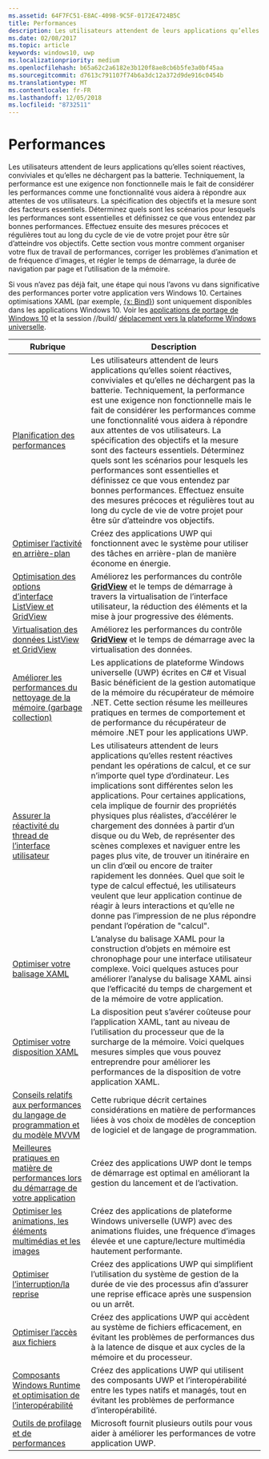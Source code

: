 ```yaml
---
ms.assetid: 64F7FC51-E8AC-4098-9C5F-0172E4724B5C
title: Performances
description: Les utilisateurs attendent de leurs applications qu’elles soient réactives, conviviales et qu’elles ne déchargent pas la batterie.
ms.date: 02/08/2017
ms.topic: article
keywords: windows10, uwp
ms.localizationpriority: medium
ms.openlocfilehash: b65a62c2a6182e3b120f8ae8cb6b5fe3a0bf45aa
ms.sourcegitcommit: d7613c791107f74b6a3dc12a372d9de916c0454b
ms.translationtype: MT
ms.contentlocale: fr-FR
ms.lasthandoff: 12/05/2018
ms.locfileid: "8732511"
---
```

# <a name="performance"></a>Performances


Les utilisateurs attendent de leurs applications qu’elles soient réactives, conviviales et qu’elles ne déchargent pas la batterie. Techniquement, la performance est une exigence non fonctionnelle mais le fait de considérer les performances comme une fonctionnalité vous aidera à répondre aux attentes de vos utilisateurs. La spécification des objectifs et la mesure sont des facteurs essentiels. Déterminez quels sont les scénarios pour lesquels les performances sont essentielles et définissez ce que vous entendez par bonnes performances. Effectuez ensuite des mesures précoces et régulières tout au long du cycle de vie de votre projet pour être sûr d’atteindre vos objectifs. Cette section vous montre comment organiser votre flux de travail de performances, corriger les problèmes d’animation et de fréquence d’images, et régler le temps de démarrage, la durée de navigation par page et l’utilisation de la mémoire.

Si vous n’avez pas déjà fait, une étape qui nous l’avons vu dans significative des performances porter votre application vers Windows 10. Certaines optimisations XAML (par exemple, [{x: Bind}](https://msdn.microsoft.com/library/windows/apps/Mt204783)) sont uniquement disponibles dans les applications Windows 10. Voir les [applications de portage de Windows 10](https://msdn.microsoft.com/library/windows/apps/Mt238321) et la session //build/ [déplacement vers la plateforme Windows universelle](http://channel9.msdn.com/Events/Build/2015/3-741).

| Rubrique | Description |
|-------|-------------|
| [Planification des performances](planning-and-measuring-performance.md) | Les utilisateurs attendent de leurs applications qu’elles soient réactives, conviviales et qu’elles ne déchargent pas la batterie. Techniquement, la performance est une exigence non fonctionnelle mais le fait de considérer les performances comme une fonctionnalité vous aidera à répondre aux attentes de vos utilisateurs. La spécification des objectifs et la mesure sont des facteurs essentiels. Déterminez quels sont les scénarios pour lesquels les performances sont essentielles et définissez ce que vous entendez par bonnes performances. Effectuez ensuite des mesures précoces et régulières tout au long du cycle de vie de votre projet pour être sûr d’atteindre vos objectifs. |
| [Optimiser l’activité en arrière-plan](optimize-background-activity.md) | Créez des applications UWP qui fonctionnent avec le système pour utiliser des tâches en arrière-plan de manière économe en énergie. |
| [Optimisation des options d’interface ListView et GridView](optimize-gridview-and-listview.md) | Améliorez les performances du contrôle [<strong>GridView</strong>](https://msdn.microsoft.com/library/windows/apps/BR242705) et le temps de démarrage à travers la virtualisation de l’interface utilisateur, la réduction des éléments et la mise à jour progressive des éléments. |
| [Virtualisation des données ListView et GridView](listview-and-gridview-data-optimization.md) | Améliorez les performances du contrôle [<strong>GridView</strong>](https://msdn.microsoft.com/library/windows/apps/BR242705) et le temps de démarrage avec la virtualisation des données. |
| [Améliorer les performances du nettoyage de la mémoire (garbage collection)](improve-garbage-collection-performance.md) | Les applications de plateforme Windows universelle (UWP) écrites en C# et Visual Basic bénéficient de la gestion automatique de la mémoire du récupérateur de mémoire .NET. Cette section résume les meilleures pratiques en termes de comportement et de performance du récupérateur de mémoire .NET pour les applications UWP. |
| [Assurer la réactivité du thread de l’interface utilisateur](keep-the-ui-thread-responsive.md) | Les utilisateurs attendent de leurs applications qu’elles restent réactives pendant les opérations de calcul, et ce sur n’importe quel type d’ordinateur. Les implications sont différentes selon les applications. Pour certaines applications, cela implique de fournir des propriétés physiques plus réalistes, d’accélérer le chargement des données à partir d’un disque ou du Web, de représenter des scènes complexes et naviguer entre les pages plus vite, de trouver un itinéraire en un clin d’œil ou encore de traiter rapidement les données. Quel que soit le type de calcul effectué, les utilisateurs veulent que leur application continue de réagir à leurs interactions et qu’elle ne donne pas l’impression de ne plus répondre pendant l’opération de &quot;calcul&quot;. |
| [Optimiser votre balisage XAML](optimize-xaml-loading.md) | L’analyse du balisage XAML pour la construction d’objets en mémoire est chronophage pour une interface utilisateur complexe. Voici quelques astuces pour améliorer l’analyse du balisage XAML ainsi que l’efficacité du temps de chargement et de la mémoire de votre application. | 
| [Optimiser votre disposition XAML](optimize-your-xaml-layout.md) | La disposition peut s’avérer coûteuse pour l’application XAML, tant au niveau de l’utilisation du processeur que de la surcharge de la mémoire. Voici quelques mesures simples que vous pouvez entreprendre pour améliorer les performances de la disposition de votre application XAML. | 
| [Conseils relatifs aux performances du langage de programmation et du modèle MVVM](mvvm-performance-tips.md) | Cette rubrique décrit certaines considérations en matière de performances liées à vos choix de modèles de conception de logiciel et de langage de programmation. |
| [Meilleures pratiques en matière de performances lors du démarrage de votre application](best-practices-for-your-app-s-startup-performance.md) | Créez des applications UWP dont le temps de démarrage est optimal en améliorant la gestion du lancement et de l’activation. |
| [Optimiser les animations, les éléments multimédias et les images](optimize-animations-and-media.md) | Créez des applications de plateforme Windows universelle (UWP) avec des animations fluides, une fréquence d’images élevée et une capture/lecture multimédia hautement performante. |
| [Optimiser l’interruption/la reprise](optimize-suspend-resume.md) | Créez des applications UWP qui simplifient l’utilisation du système de gestion de la durée de vie des processus afin d’assurer une reprise efficace après une suspension ou un arrêt. |
| [Optimiser l’accès aux fichiers](optimize-file-access.md) | Créez des applications UWP qui accèdent au système de fichiers efficacement, en évitant les problèmes de performances dus à la latence de disque et aux cycles de la mémoire et du processeur. |
| [Composants Windows Runtime et optimisation de l’interopérabilité](windows-runtime-components-and-optimizing-interop.md) | Créez des applications UWP qui utilisent des composants UWP et l’interopérabilité entre les types natifs et managés, tout en évitant les problèmes de performance d’interopérabilité. |
| [Outils de profilage et de performances](tools-for-profiling-and-performance.md) | Microsoft fournit plusieurs outils pour vous aider à améliorer les performances de votre application UWP.|

